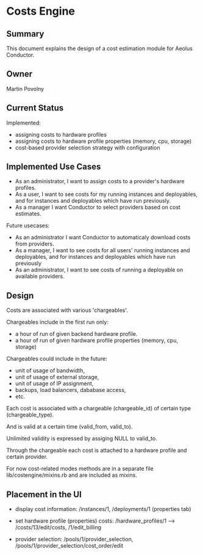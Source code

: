 Costs Engine
============

Summary
-------
This document explains the design of a cost estimation module for Aeolus
Conductor.

Owner
-----
Martin Povolny

Current Status
--------------

Implemented:

  * assigning costs to hardware profiles 
  * assigning costs to hardware profile properties (memory, cpu, storage)
  * cost-based provider selection strategy with configuration

Implemented Use Cases
---------------------

* As an administrator, I want to assign costs to a provider's hardware
  profiles.
* As a user, I want to see costs for my running instances and deployables, and
  for instances and deployables which have run previously.
* As a manager I want Conductor to select providers based on cost estimates.

Future usecases: 
* As an administrator I want Conductor to automaticaly download costs from
  providers.
* As a manager, I want to see costs for all users' running instances and
  deployables, and for instances and deployables which have run previously
* As an administrator, I want to see costs of running a deployable on available
  providers.

Design
------

Costs are associated with various 'chargeables'. 

Chargeables include in the first run only:
  * a hour of run of given backend hardware profile.
  * a hour of run of given hardware profile properties (memory, cpu, storage)

Chargeables could include in the future:
  * unit of usage of bandwidth,
  * unit of usage of external storage,
  * unit of usage of IP assignment,
  * backups, load balancers, dababase access,
  * etc.

Each cost is associated with a chargeable (chargeable_id) of certain type
(chargeable_type).

And is valid at a certain time (valid_from, valid_to). 

Unlimited validity is expressed by assiging NULL to valid_to.

Through the chargeable each cost is attached to a hardware profile and certain
provider.

For now cost-related modes methods are in a separate file
lib/costengine/mixins.rb and are included as mixins.
  
Placement in the UI
-------------------

* display cost information: /instances/1, /deployments/1 (properties tab)

* set hardware profile (properties) costs: /hardware_profiles/1 -->
  /costs/13/edit/costs, /1/edit_billing

* provider selection:
  /pools/1/provider_selection, /pools/1/provider_selection/cost_order/edit

